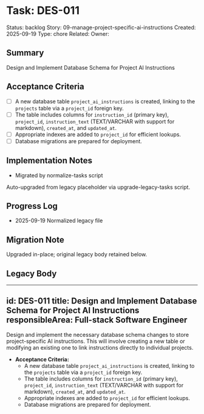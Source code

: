 # Task: DES-011
Status: backlog
Story: 09-manage-project-specific-ai-instructions
Created: 2025-09-19
Type: chore
Related:
Owner:

## Summary
Design and Implement Database Schema for Project AI Instructions

## Acceptance Criteria
- [ ] A new database table `project_ai_instructions` is created, linking to the `projects` table via a `project_id` foreign key.
- [ ] The table includes columns for `instruction_id` (primary key), `project_id`, `instruction_text` (TEXT/VARCHAR with support for markdown), `created_at`, and `updated_at`.
- [ ] Appropriate indexes are added to `project_id` for efficient lookups.
- [ ] Database migrations are prepared for deployment.

## Implementation Notes
- Migrated by normalize-tasks script

Auto-upgraded from legacy placeholder via upgrade-legacy-tasks script.

## Progress Log
- 2025-09-19 Normalized legacy file

## Migration Note
Upgraded in-place; original legacy body retained below.

## Legacy Body
---
id: DES-011
title: Design and Implement Database Schema for Project AI Instructions
responsibleArea: Full-stack Software Engineer
---
Design and implement the necessary database schema changes to store project-specific AI instructions. This will involve creating a new table or modifying an existing one to link instructions directly to individual projects.

*   **Acceptance Criteria:**
    *   A new database table `project_ai_instructions` is created, linking to the `projects` table via a `project_id` foreign key.
    *   The table includes columns for `instruction_id` (primary key), `project_id`, `instruction_text` (TEXT/VARCHAR with support for markdown), `created_at`, and `updated_at`.
    *   Appropriate indexes are added to `project_id` for efficient lookups.
    *   Database migrations are prepared for deployment.
